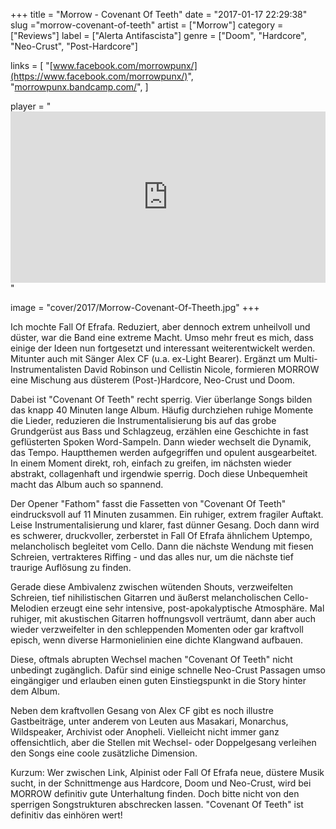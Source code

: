 +++
title = "Morrow - Covenant Of Teeth"
date = "2017-01-17 22:29:38"
slug ="morrow-covenant-of-teeth"
artist = ["Morrow"]
category = ["Reviews"]
label = ["Alerta Antifascista"]
genre = ["Doom", "Hardcore", "Neo-Crust", "Post-Hardcore"]

links = [
    "[www.facebook.com/morrowpunx/](https://www.facebook.com/morrowpunx/)",
    "[morrowpunx.bandcamp.com/](https://morrowpunx.bandcamp.com/)",
]

player = "<iframe style='border: 0; width: 100%; height: 274px;' src='https://bandcamp.com/EmbeddedPlayer/album=2816515134/size=large/bgcol=333333/linkcol=ffffff/artwork=none/transparent=true/' ></iframe>"

image = "cover/2017/Morrow-Covenant-Of-Theeth.jpg"
+++

Ich mochte Fall Of Efrafa. Reduziert, aber dennoch extrem unheilvoll und düster, war die Band eine extreme Macht. Umso mehr freut es mich, dass einige der Ideen nun fortgesetzt und interessant weiterentwickelt werden. Mitunter auch mit Sänger Alex CF (u.a. ex-Light Bearer). Ergänzt um Multi-Instrumentalisten David Robinson und Cellistin Nicole, formieren MORROW eine Mischung aus düsterem (Post-)Hardcore, Neo-Crust und Doom.

Dabei ist "Covenant Of Teeth" recht sperrig. Vier überlange Songs bilden das knapp 40 Minuten lange Album. Häufig durchziehen ruhige Momente die Lieder, reduzieren die Instrumentalisierung bis auf das grobe Grundgerüst aus Bass und Schlagzeug, erzählen eine Geschichte in fast geflüsterten Spoken Word-Sampeln. Dann wieder wechselt die Dynamik, das Tempo. Hauptthemen werden aufgegriffen und opulent ausgearbeitet. In einem Moment direkt, roh, einfach zu greifen, im nächsten wieder abstrakt, collagenhaft und irgendwie sperrig. Doch diese Unbequemheit macht das Album auch so spannend.

Der Opener "Fathom" fasst die Fassetten von "Covenant Of Teeth" eindrucksvoll auf 11 Minuten zusammen. Ein ruhiger, extrem fragiler Auftakt. Leise Instrumentalisierung und klarer, fast dünner Gesang. Doch dann wird es schwerer, druckvoller, zerberstet in Fall Of Efrafa ähnlichem Uptempo, melancholisch begleitet vom Cello. Dann die nächste Wendung mit fiesen Schreien, vertrakteres Riffing - und das alles nur, um die nächste tief traurige Auflösung zu finden.

Gerade diese Ambivalenz zwischen wütenden Shouts, verzweifelten Schreien, tief nihilistischen Gitarren und äußerst melancholischen Cello-Melodien erzeugt eine sehr intensive, post-apokalyptische Atmosphäre. Mal ruhiger, mit akustischen Gitarren hoffnungsvoll verträumt, dann aber auch wieder verzweifelter in den schleppenden Momenten oder gar kraftvoll episch, wenn diverse Harmonielinien eine dichte Klangwand aufbauen.

Diese, oftmals abrupten Wechsel machen "Covenant Of Teeth" nicht unbedingt zugänglich. Dafür sind einige schnelle Neo-Crust Passagen umso eingängiger und erlauben einen guten Einstiegspunkt in die Story hinter dem Album.

Neben dem kraftvollen Gesang von Alex CF gibt es noch illustre Gastbeiträge, unter anderem von Leuten aus Masakari, Monarchus, Wildspeaker, Archivist oder Anopheli. Vielleicht nicht immer ganz offensichtlich, aber die Stellen mit Wechsel- oder Doppelgesang verleihen den Songs eine coole zusätzliche Dimension.

Kurzum: Wer zwischen Link, Alpinist oder Fall Of Efrafa neue, düstere Musik sucht, in der Schnittmenge aus Hardcore, Doom und Neo-Crust, wird bei MORROW definitiv gute Unterhaltung finden. Doch bitte nicht von den sperrigen Songstrukturen abschrecken lassen. "Covenant Of Teeth" ist definitiv das einhören wert!
